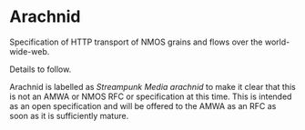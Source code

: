 # Arachnid
Specification of HTTP transport of NMOS grains and flows over the world-wide-web.

Details to follow.

Arachnid is labelled as _Streampunk Media arachnid_ to make it clear that this is not an AMWA or NMOS RFC or specification at this time. This is intended as an open specification and will be offered to the AMWA as an RFC as soon as it is sufficiently mature.
